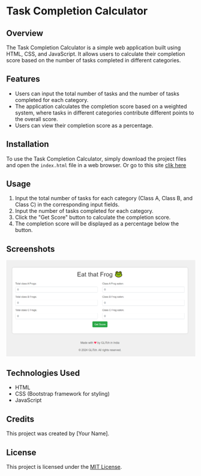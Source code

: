 # Task Completion Calculator

## Overview
The Task Completion Calculator is a simple web application built using HTML, CSS, and JavaScript. It allows users to calculate their completion score based on the number of tasks completed in different categories.

## Features
- Users can input the total number of tasks and the number of tasks completed for each category.
- The application calculates the completion score based on a weighted system, where tasks in different categories contribute different points to the overall score.
- Users can view their completion score as a percentage.

## Installation
To use the Task Completion Calculator, simply download the project files and open the `index.html` file in a web browser. Or go to this site [clik here](https://eatthatfrog.netlify.app/)

## Usage
1. Input the total number of tasks for each category (Class A, Class B, and Class C) in the corresponding input fields.
2. Input the number of tasks completed for each category.
3. Click the "Get Score" button to calculate the completion score.
4. The completion score will be displayed as a percentage below the button.

## Screenshots
![Screenshot](ss.PNG)

## Technologies Used
- HTML
- CSS (Bootstrap framework for styling)
- JavaScript

## Credits
This project was created by [Your Name].

## License
This project is licensed under the [MIT License](LICENSE).
